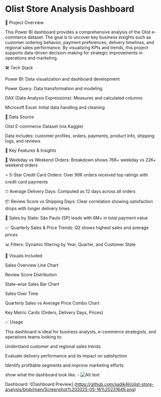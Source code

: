 # Olist Store Analysis Dashboard

 📁 Project Overview
 
This Power BI dashboard provides a comprehensive analysis of the Olist e-commerce dataset. The goal is to uncover key business insights such as customer ordering behavior, payment preferences, delivery timelines, and regional sales performance. By visualizing KPIs and trends, this project supports data-driven decision-making for strategic improvements in operations and marketing.

🛠 Tech Stack

Power BI: Data visualization and dashboard development

Power Query: Data transformation and modeling

DAX (Data Analysis Expressions): Measures and calculated columns

Microsoft Excel: Initial data handling and cleaning

📂 Data Source

Olist E-commerce Dataset (via Kaggle)

Data includes: customer profiles, orders, payments, product info, shipping logs, and reviews

🚀 Key Features & Insights

📅 Weekday vs Weekend Orders: Breakdown shows 76K+ weekday vs 22K+ weekend orders

⭐ 5-Star Credit Card Orders: Over 99K orders received top ratings with credit card payments

⏱ Average Delivery Days: Computed as 12 days across all orders

📦 Review Score vs Shipping Days: Clear correlation showing satisfaction drops with longer delivery times

📍 Sales by State: São Paulo (SP) leads with 6M+ in total payment value

📈 Quarterly Sales & Price Trends: Q2 shows highest sales and average prices

📊 Filters: Dynamic filtering by Year, Quarter, and Customer State

📌 Visuals Included

Sales Overview Line Chart

Review Score Distribution

State-wise Sales Bar Chart

Sales Over Time

Quarterly Sales vs Average Price Combo Chart

Key Metric Cards (Orders, Delivery Days, Prices)

✅ Usage

This dashboard is ideal for business analysts, e-commerce strategists, and operations teams looking to:

Understand customer and regional sales trends

Evaluate delivery performance and its impact on satisfaction

Identify profitable segments and improve marketing efforts


show what the dashboard look like. - ![Alt text](https://github.com/username/repo/assets/image.png)

Dashboard: ![Dashboard Preview].(https://github.com/sadik4li/olist-store-analysis/blob/main/Screenshot%202025-05-16%20231649.png)

